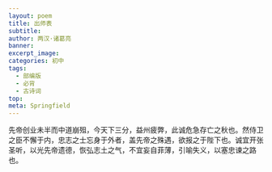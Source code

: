 ```yaml
---
layout: poem
title: 出师表
subtitle: 
author: 两汉·诸葛亮
banner: 
excerpt_image: 
categories: 初中
tags:
  - 部编版
  - 必背
  - 古诗词
top: 
meta: Springfield
---
```




先帝创业未半而中道崩殂，今天下三分，益州疲弊，此诚危急存亡之秋也。然侍卫之臣不懈于内，忠志之士忘身于外者，盖先帝之殊遇，欲报之于陛下也。诚宜开张圣听，以光先帝遗德，恢弘志土之气，不宜妄自菲薄，引喻失义，以塞忠谏之路也。